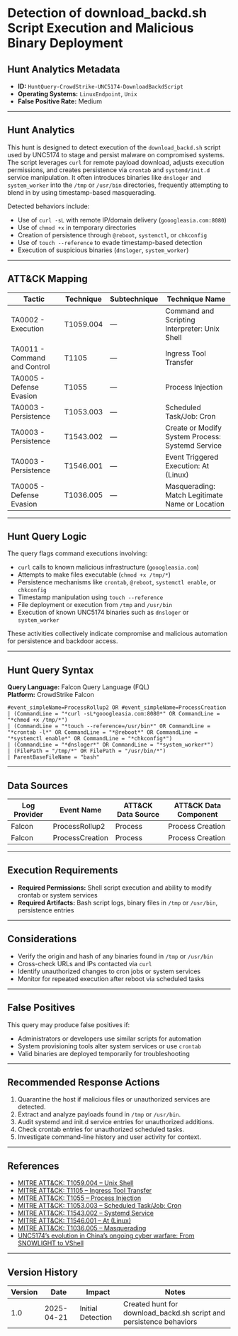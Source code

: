 # Detection of download_backd.sh Script Execution and Malicious Binary Deployment

## Hunt Analytics Metadata

- **ID:** `HuntQuery-CrowdStrike-UNC5174-DownloadBackdScript`
- **Operating Systems:** `LinuxEndpoint`, `Unix`
- **False Positive Rate:** Medium

---

## Hunt Analytics

This hunt is designed to detect execution of the `download_backd.sh` script used by UNC5174 to stage and persist malware on compromised systems. The script leverages `curl` for remote payload download, adjusts execution permissions, and creates persistence via `crontab` and `systemd/init.d` service manipulation. It often introduces binaries like `dnsloger` and `system_worker` into the `/tmp` or `/usr/bin` directories, frequently attempting to blend in by using timestamp-based masquerading.

Detected behaviors include:

- Use of `curl -sL` with remote IP/domain delivery (`gooogleasia.com:8080`)
- Use of `chmod +x` in temporary directories
- Creation of persistence through `@reboot`, `systemctl`, or `chkconfig`
- Use of `touch --reference` to evade timestamp-based detection
- Execution of suspicious binaries (`dnsloger`, `system_worker`)

---

## ATT&CK Mapping

| Tactic                        | Technique  | Subtechnique | Technique Name                                           |
|------------------------------|------------|---------------|----------------------------------------------------------|
| TA0002 - Execution            | T1059.004 | —             | Command and Scripting Interpreter: Unix Shell            |
| TA0011 - Command and Control  | T1105     | —             | Ingress Tool Transfer                                    |
| TA0005 - Defense Evasion      | T1055     | —             | Process Injection                                        |
| TA0003 - Persistence          | T1053.003 | —             | Scheduled Task/Job: Cron                                 |
| TA0003 - Persistence          | T1543.002 | —             | Create or Modify System Process: Systemd Service         |
| TA0003 - Persistence          | T1546.001 | —             | Event Triggered Execution: At (Linux)                    |
| TA0005 - Defense Evasion      | T1036.005 | —             | Masquerading: Match Legitimate Name or Location          |

---

## Hunt Query Logic

The query flags command executions involving:

- `curl` calls to known malicious infrastructure (`gooogleasia.com`)
- Attempts to make files executable (`chmod +x /tmp/*`)
- Persistence mechanisms like `crontab`, `@reboot`, `systemctl enable`, or `chkconfig`
- Timestamp manipulation using `touch --reference`
- File deployment or execution from `/tmp` and `/usr/bin`
- Execution of known UNC5174 binaries such as `dnsloger` or `system_worker`

These activities collectively indicate compromise and malicious automation for persistence and backdoor access.

---

## Hunt Query Syntax

**Query Language:** Falcon Query Language (FQL)  
**Platform:** CrowdStrike Falcon

```fql
#event_simpleName=ProcessRollup2 OR #event_simpleName=ProcessCreation 
| (CommandLine = "*curl -sL*gooogleasia.com:8080*" OR CommandLine = "*chmod +x /tmp/*") 
| (CommandLine = "*touch --reference=/usr/bin*" OR CommandLine = "*crontab -l*" OR CommandLine = "*@reboot*" OR CommandLine = "*systemctl enable*" OR CommandLine = "*chkconfig*") 
| (CommandLine = "*dnsloger*" OR CommandLine = "*system_worker*") 
| (FilePath = "/tmp/*" OR FilePath = "/usr/bin/*") 
| ParentBaseFileName = "bash"
```

---

## Data Sources

| Log Provider | Event Name        | ATT&CK Data Source | ATT&CK Data Component |
|--------------|-------------------|--------------------|------------------------|
| Falcon       | ProcessRollup2    | Process             | Process Creation       |
| Falcon       | ProcessCreation   | Process             | Process Creation       |

---

## Execution Requirements

- **Required Permissions:** Shell script execution and ability to modify crontab or system services
- **Required Artifacts:** Bash script logs, binary files in `/tmp` or `/usr/bin`, persistence entries

---

## Considerations

- Verify the origin and hash of any binaries found in `/tmp` or `/usr/bin`
- Cross-check URLs and IPs contacted via `curl`
- Identify unauthorized changes to cron jobs or system services
- Monitor for repeated execution after reboot via scheduled tasks

---

## False Positives

This query may produce false positives if:

- Administrators or developers use similar scripts for automation
- System provisioning tools alter system services or use `crontab`
- Valid binaries are deployed temporarily for troubleshooting

---

## Recommended Response Actions

1. Quarantine the host if malicious files or unauthorized services are detected.
2. Extract and analyze payloads found in `/tmp` or `/usr/bin`.
3. Audit systemd and init.d service entries for unauthorized additions.
4. Check crontab entries for unauthorized scheduled tasks.
5. Investigate command-line history and user activity for context.

---

## References

- [MITRE ATT&CK: T1059.004 – Unix Shell](https://attack.mitre.org/techniques/T1059/004/)
- [MITRE ATT&CK: T1105 – Ingress Tool Transfer](https://attack.mitre.org/techniques/T1105/)
- [MITRE ATT&CK: T1055 – Process Injection](https://attack.mitre.org/techniques/T1055/)
- [MITRE ATT&CK: T1053.003 – Scheduled Task/Job: Cron](https://attack.mitre.org/techniques/T1053/003/)
- [MITRE ATT&CK: T1543.002 – Systemd Service](https://attack.mitre.org/techniques/T1543/002/)
- [MITRE ATT&CK: T1546.001 – At (Linux)](https://attack.mitre.org/techniques/T1546/001/)
- [MITRE ATT&CK: T1036.005 – Masquerading](https://attack.mitre.org/techniques/T1036/005/)
- [UNC5174’s evolution in China’s ongoing cyber warfare: From SNOWLIGHT to VShell](https://sysdig.com/blog/unc5174-chinese-threat-actor-vshell/)

---

## Version History

| Version | Date       | Impact             | Notes                                                               |
|---------|------------|--------------------|---------------------------------------------------------------------|
| 1.0     | 2025-04-21 | Initial Detection | Created hunt for download_backd.sh script and persistence behaviors |
